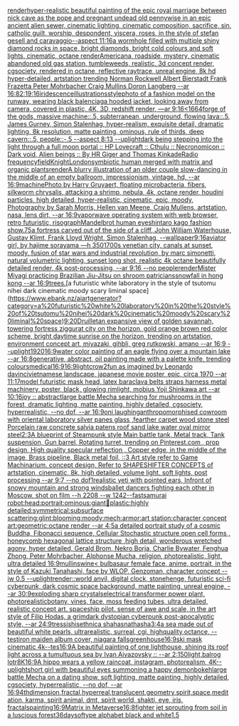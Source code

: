 [render](https://www.ebank.nz/aiartgenerator?category=render)[hyper-realistic beautiful painting of the epic royal marriage between nick cave as the pope and pregnant undead old pennywise in an epic ancient alien sewer, cinematic lighting, cinematic composition, sacrifice, sin, catholic guilt, worship, despondent, viscera, roses, in the style of stefan gesell and caravaggio--aspect 11:16](https://www.ebank.nz/aiartgenerator?category=hyper-realistic%20beautiful%20painting%20of%20the%20epic%20royal%20marriage%20between%20nick%20cave%20as%20the%20pope%20and%20pregnant%20undead%20old%20pennywise%20in%20an%20epic%20ancient%20alien%20sewer%2C%20cinematic%20lighting%2C%20cinematic%20composition%2C%20sacrifice%2C%20sin%2C%20catholic%20guilt%2C%20worship%2C%20despondent%2C%20viscera%2C%20roses%2C%20in%20the%20style%20of%20stefan%20gesell%20and%20caravaggio--aspect%2011%3A16)[a wormhole filled with multiple shiny diamond rocks in space, bright diamonds, bright cold colours and soft lights, cinematic, octane render](https://www.ebank.nz/aiartgenerator?category=a%20wormhole%20filled%20with%20multiple%20shiny%20diamond%20rocks%20in%20space%2C%20bright%20diamonds%2C%20bright%20cold%20colours%20and%20soft%20lights%2C%20cinematic%2C%20octane%20render)[Americana, roadside, mystery, cinematic abandoned old gas station, tumbleweeds,  realistic, 3d concept render, cgsociety, rendered in octane, reflective raytrace, unreal engine, 8k hd hyper-detailed, artstation trending Norman Rockwell Albert Bierstadt	Frank Frazetta Peter Mohrbacher Craig Mullins Doron Langberg --ar 16:8](https://www.ebank.nz/aiartgenerator?category=Americana%2C%20roadside%2C%20mystery%2C%20cinematic%20abandoned%20old%20gas%20station%2C%20tumbleweeds%2C%20%20realistic%2C%203d%20concept%20render%2C%20cgsociety%2C%20rendered%20in%20octane%2C%20reflective%20raytrace%2C%20unreal%20engine%2C%208k%20hd%20hyper-detailed%2C%20artstation%20trending%20Norman%20Rockwell%20Albert%20Bierstadt%09Frank%20Frazetta%20Peter%20Mohrbacher%20Craig%20Mullins%20Doron%20Langberg%20--ar%2016%3A8)[2:1](https://www.ebank.nz/aiartgenerator?category=2%3A1)[9:16](https://www.ebank.nz/aiartgenerator?category=9%3A16)[iridescence](https://www.ebank.nz/aiartgenerator?category=iridescence)[illustrations](https://www.ebank.nz/aiartgenerator?category=illustrations)[style](https://www.ebank.nz/aiartgenerator?category=style)[photo of a fashion model on the runway, wearing black balenciaga hooded jacket, looking away from camera, covered in plastic, 4K, 3D, redshift render, —ar 9:16](https://www.ebank.nz/aiartgenerator?category=photo%20of%20a%20fashion%20model%20on%20the%20runway%2C%20wearing%20black%20balenciaga%20hooded%20jacket%2C%20looking%20away%20from%20camera%2C%20covered%20in%20plastic%2C%204K%2C%203D%2C%20redshift%20render%2C%20%E2%80%94ar%209%3A16)[<1664](https://www.ebank.nz/aiartgenerator?category=%3C1664)[forge of the gods, massive machine::.5, subterranean, underground, flowing lava::.5, James Gurney, Simon Stalenhag, hyper-realism, exquisite detail, dramatic lighting, 8k resolution, matte painting, ominous, rule of thirds, deep cavern::.5, people::-.5 --aspect 8:13 --uplight](https://www.ebank.nz/aiartgenerator?category=forge%20of%20the%20gods%2C%20massive%20machine%3A%3A.5%2C%20subterranean%2C%20underground%2C%20flowing%20lava%3A%3A.5%2C%20James%20Gurney%2C%20Simon%20Stalenhag%2C%20hyper-realism%2C%20exquisite%20detail%2C%20dramatic%20lighting%2C%208k%20resolution%2C%20matte%20painting%2C%20ominous%2C%20rule%20of%20thirds%2C%20deep%20cavern%3A%3A.5%2C%20people%3A%3A-.5%20--aspect%208%3A13%20--uplight)[dark being stepping into the light through a full moon portal :: HP Lovecraft :: Cthulu :: Necronomicon :: Dark void, Alien beings :: By HR Giger and Thomas Kinkade](https://www.ebank.nz/aiartgenerator?category=dark%20being%20stepping%20into%20the%20light%20through%20a%20full%20moon%20portal%20%3A%3A%20HP%20Lovecraft%20%3A%3A%20Cthulu%20%3A%3A%20Necronomicon%20%3A%3A%20Dark%20void%2C%20Alien%20beings%20%3A%3A%20By%20HR%20Giger%20and%20Thomas%20Kinkade)[Radio frequency](https://www.ebank.nz/aiartgenerator?category=Radio%20frequency)[field](https://www.ebank.nz/aiartgenerator?category=field)[Knight](https://www.ebank.nz/aiartgenerator?category=Knight)[London](https://www.ebank.nz/aiartgenerator?category=London)[symbiotic human merged with matrix and organic plants](https://www.ebank.nz/aiartgenerator?category=symbiotic%20human%20merged%20with%20matrix%20and%20organic%20plants)[render](https://www.ebank.nz/aiartgenerator?category=render)[A blurry illustration of an older couple slow-dancing in the middle of an empty ballroom, impressionism, vintage, hd, --ar 16:9](https://www.ebank.nz/aiartgenerator?category=A%20blurry%20illustration%20of%20an%20older%20couple%20slow-dancing%20in%20the%20middle%20of%20an%20empty%20ballroom%2C%20impressionism%2C%20vintage%2C%20hd%2C%20--ar%2016%3A9)[machine](https://www.ebank.nz/aiartgenerator?category=machine)[Photo by Harry Gruyaert, floating microbacteria, fibers, silkworm chrysalis, attacking a shrimp, nebula, 4k, octane render, houdini particles, high detailed, hyper-realistic, cinematic, epic, moody, Photography by Sarah Morris, Hellen van Meene, Craig Mullens, artstation, nasa, lens dirt, --ar 16:9](https://www.ebank.nz/aiartgenerator?category=Photo%20by%20Harry%20Gruyaert%2C%20floating%20microbacteria%2C%20fibers%2C%20silkworm%20chrysalis%2C%20attacking%20a%20shrimp%2C%20nebula%2C%204k%2C%20octane%20render%2C%20houdini%20particles%2C%20high%20detailed%2C%20hyper-realistic%2C%20cinematic%2C%20epic%2C%20moody%2C%20Photography%20by%20Sarah%20Morris%2C%20Hellen%20van%20Meene%2C%20Craig%20Mullens%2C%20artstation%2C%20nasa%2C%20lens%20dirt%2C%20--ar%2016%3A9)[vaporwave operating system with web browser, retro futuristic, risograph](https://www.ebank.nz/aiartgenerator?category=vaporwave%20operating%20system%20with%20web%20browser%2C%20retro%20futuristic%2C%20risograph)[Mandelbrot human eye](https://www.ebank.nz/aiartgenerator?category=Mandelbrot%20human%20eye)[shintaro kago fashion show](https://www.ebank.nz/aiartgenerator?category=shintaro%20kago%20fashion%20show)[.75](https://www.ebank.nz/aiartgenerator?category=.75)[a fortress carved out of the side of a cliff, John William Waterhouse, Gustav Klimt, Frank Lloyd Wright, Simon Stalenhag, --wallpaper](https://www.ebank.nz/aiartgenerator?category=a%20fortress%20carved%20out%20of%20the%20side%20of%20a%20cliff%2C%20John%20William%20Waterhouse%2C%20Gustav%20Klimt%2C%20Frank%20Lloyd%20Wright%2C%20Simon%20Stalenhag%2C%20--wallpaper)[9:16](https://www.ebank.nz/aiartgenerator?category=9%3A16)[aviator girl, by hajime sorayama —h 350](https://www.ebank.nz/aiartgenerator?category=aviator%20girl%2C%20by%20hajime%20sorayama%20%E2%80%94h%20350)[1700s venetian city, canals at sunset, moody, fusion of star wars and industrial revolution, by marc simonetti, natural volumetric lighting, sunset long shot, realistic 4k octane beautifully detailed render, 4k post-processing, --ar 9:16 --no people](https://www.ebank.nz/aiartgenerator?category=1700s%20venetian%20city%2C%20canals%20at%20sunset%2C%20moody%2C%20fusion%20of%20star%20wars%20and%20industrial%20revolution%2C%20by%20marc%20simonetti%2C%20natural%20volumetric%20lighting%2C%20sunset%20long%20shot%2C%20realistic%204k%20octane%20beautifully%20detailed%20render%2C%204k%20post-processing%2C%20--ar%209%3A16%20--no%20people)[render](https://www.ebank.nz/aiartgenerator?category=render)[Mister Miyagi practicing Brazilian Jiu-Jitsu on shroom patricians](https://www.ebank.nz/aiartgenerator?category=Mister%20Miyagi%20practicing%20Brazilian%20Jiu-Jitsu%20on%20shroom%20patricians)[snowfall in hong kong --ar 16:9](https://www.ebank.nz/aiartgenerator?category=snowfall%20in%20hong%20kong%20--ar%2016%3A9)[trees.](https://www.ebank.nz/aiartgenerator?category=trees.)[a futuristic white laboratory in the style of tsutomu nihei dark cinematic moody scary liminal space](https://www.ebank.nz/aiartgenerator?category=a%20futuristic%20white%20laboratory%20in%20the%20style%20of%20tsutomu%20nihei%20dark%20cinematic%20moody%20scary%20liminal%20space)[9:20](https://www.ebank.nz/aiartgenerator?category=9%3A20)[Druillet](https://www.ebank.nz/aiartgenerator?category=Druillet)[an expansive view of golden savannah, towering fortress ziggurat city on the horizon, gold orange brown red color scheme, bright daytime sunrise on the horizon, trending on artstation, environment concept art, miyazaki, gihbli, greg rutkowski, amano --ar 16:9 --uplight](https://www.ebank.nz/aiartgenerator?category=an%20expansive%20view%20of%20golden%20savannah%2C%20towering%20fortress%20ziggurat%20city%20on%20the%20horizon%2C%20gold%20orange%20brown%20red%20color%20scheme%2C%20bright%20daytime%20sunrise%20on%20the%20horizon%2C%20trending%20on%20artstation%2C%20environment%20concept%20art%2C%20miyazaki%2C%20gihbli%2C%20greg%20rutkowski%2C%20amano%20--ar%2016%3A9%20--uplight)[1920](https://www.ebank.nz/aiartgenerator?category=1920)[16:9](https://www.ebank.nz/aiartgenerator?category=16%3A9)[water color painting of an eagle flying over a mountain lake --ar 16:8](https://www.ebank.nz/aiartgenerator?category=water%20color%20painting%20of%20an%20eagle%20flying%20over%20a%20mountain%20lake%20--ar%2016%3A8)[generative, abstract, oil painting made with a palette knife, trending colours](https://www.ebank.nz/aiartgenerator?category=generative%2C%20abstract%2C%20oil%20painting%20made%20with%20a%20palette%20knife%2C%20trending%20colours)[medical](https://www.ebank.nz/aiartgenerator?category=medical)[16:9](https://www.ebank.nz/aiartgenerator?category=16%3A9)[16:9](https://www.ebank.nz/aiartgenerator?category=16%3A9)[light](https://www.ebank.nz/aiartgenerator?category=light)[crow](https://www.ebank.nz/aiartgenerator?category=crow)[2](https://www.ebank.nz/aiartgenerator?category=2)[fun as imagined by Leonardo davinci](https://www.ebank.nz/aiartgenerator?category=fun%20as%20imagined%20by%20Leonardo%20davinci)[vietnamese landscape, japanese movie poster, epic, circa 1970 --ar 11:17](https://www.ebank.nz/aiartgenerator?category=vietnamese%20landscape%2C%20japanese%20movie%20poster%2C%20epic%2C%20circa%201970%20--ar%2011%3A17)[model futuristic mask head, latex baraclava belts straps harness metal machinery, poster, black, glowing rimlight, mobius Yoji Shinkawa art --ar 10:16](https://www.ebank.nz/aiartgenerator?category=model%20futuristic%20mask%20head%2C%20latex%20baraclava%20belts%20straps%20harness%20metal%20machinery%2C%20poster%2C%20black%2C%20glowing%20rimlight%2C%20mobius%20Yoji%20Shinkawa%20art%20--ar%2010%3A16)[joy :: abstract](https://www.ebank.nz/aiartgenerator?category=joy%20%3A%3A%20abstract)[large battle Mecha searching for mushrooms in the forest, dramatic lighting, matte painting, highly detailed, cgsociety, hyperrealistic, --no dof, --ar 16:9](https://www.ebank.nz/aiartgenerator?category=large%20battle%20Mecha%20searching%20for%20mushrooms%20in%20the%20forest%2C%20dramatic%20lighting%2C%20matte%20painting%2C%20highly%20detailed%2C%20cgsociety%2C%20hyperrealistic%2C%20--no%20dof%2C%20--ar%2016%3A9)[oni laughing](https://www.ebank.nz/aiartgenerator?category=oni%20laughing)[anthropomorphised cow](https://www.ebank.nz/aiartgenerator?category=anthropomorphised%20cow)[room with oriental laboratory  silver panes glass  ,fearther carpet wood stone steel Porcelain raw  concrete salvia patens roof sand lake water oval mirror steel](https://www.ebank.nz/aiartgenerator?category=room%20with%20oriental%20laboratory%20%20silver%20panes%20glass%20%20%2Cfearther%20carpet%20wood%20stone%20steel%20Porcelain%20raw%20%20concrete%20salvia%20patens%20roof%20sand%20lake%20water%20oval%20mirror%20steel)[2:3](https://www.ebank.nz/aiartgenerator?category=2%3A3)[A blueprint of Steampunk style Main battle tank,  Metal track,  Tank suspension, Gun barrel, Rotating turret, trending on Pinterest.com  , prop design, High quality specular reflection , Copper  edge, in the middle of the image, Brass pipeline,  Black metal foil,  ::3  Art style refer to Game Machinarium.  concept design, Refer to SHAPESHIFTER CONCEPTS  of artstation, cinematic,  8k, high detailed,  volume light,  soft lights,  post processing    --ar 9:7   --no dof](https://www.ebank.nz/aiartgenerator?category=A%20blueprint%20of%20Steampunk%20style%20Main%20battle%20tank%2C%20%20Metal%20track%2C%20%20Tank%20suspension%2C%20Gun%20barrel%2C%20Rotating%20turret%2C%20trending%20on%20Pinterest.com%20%20%2C%20prop%20design%2C%20High%20quality%20specular%20reflection%20%2C%20Copper%20%20edge%2C%20in%20the%20middle%20of%20the%20image%2C%20Brass%20pipeline%2C%20%20Black%20metal%20foil%2C%20%20%3A%3A3%20%20Art%20style%20refer%20to%20Game%20Machinarium.%20%20concept%20design%2C%20Refer%20to%20SHAPESHIFTER%20CONCEPTS%20%20of%20artstation%2C%20cinematic%2C%20%208k%2C%20high%20detailed%2C%20%20volume%20light%2C%20%20soft%20lights%2C%20%20post%20processing%20%20%20%20--ar%209%3A7%20%20%20--no%20dof)[1](https://www.ebank.nz/aiartgenerator?category=1)[realistic yeti with pointed ears, Infront of snowy mountain and strong winds](https://www.ebank.nz/aiartgenerator?category=realistic%20yeti%20with%20pointed%20ears%2C%20Infront%20of%20snowy%20mountain%20and%20strong%20winds)[ballet dancers fighting each other in Moscow, shot on film --h 2208 --w 1242](https://www.ebank.nz/aiartgenerator?category=ballet%20dancers%20fighting%20each%20other%20in%20Moscow%2C%20shot%20on%20film%20--h%202208%20--w%201242)[--fast](https://www.ebank.nz/aiartgenerator?category=--fast)[samurai robot:head:portrait:ominous:giant🤘plastic:highly detailed:symmetrical:subsurface scattering:glint:blooming:moody:mech:armor:art station:character concept art:geometric:octane render --ar 4:5](https://www.ebank.nz/aiartgenerator?category=samurai%20robot%3Ahead%3Aportrait%3Aominous%3Agiant%F0%9F%A4%98plastic%3Ahighly%20detailed%3Asymmetrical%3Asubsurface%20scattering%3Aglint%3Ablooming%3Amoody%3Amech%3Aarmor%3Aart%20station%3Acharacter%20concept%20art%3Ageometric%3Aoctane%20render%20--ar%204%3A5)[a detailed portrait study of a cosmic Buddha,  Fibonacci sequence, Cellular Stochastic structure open cell forms , honeycomb hexagonal lattice structure ,high detail, wonderous wretched agony, hyper detailed, Gerald Brom, Nekro Borja, Charlie Bywater, Fenghua Zhong, Peter Mohrbacher, Alphonse Mucha, religion, photorealistic, light, ultra detailed 16:9](https://www.ebank.nz/aiartgenerator?category=a%20detailed%20portrait%20study%20of%20a%20cosmic%20Buddha%2C%20%20Fibonacci%20sequence%2C%20Cellular%20Stochastic%20structure%20open%20cell%20forms%20%2C%20honeycomb%20hexagonal%20lattice%20structure%20%2Chigh%20detail%2C%20wonderous%20wretched%20agony%2C%20hyper%20detailed%2C%20Gerald%20Brom%2C%20Nekro%20Borja%2C%20Charlie%20Bywater%2C%20Fenghua%20Zhong%2C%20Peter%20Mohrbacher%2C%20Alphonse%20Mucha%2C%20religion%2C%20photorealistic%2C%20light%2C%20ultra%20detailed%2016%3A9)[mullins](https://www.ebank.nz/aiartgenerator?category=mullins)[wine](https://www.ebank.nz/aiartgenerator?category=wine)[< bulbasaur female face, anime, portrait, in the style of Kazuki Tanahashi, face by WLOP, Genzoman, character concept --iw 0.5 --uplight](https://www.ebank.nz/aiartgenerator?category=%3C%20bulbasaur%20female%20face%2C%20anime%2C%20portrait%2C%20in%20the%20style%20of%20Kazuki%20Tanahashi%2C%20face%20by%20WLOP%2C%20Genzoman%2C%20character%20concept%20--iw%200.5%20--uplight)[render::](https://www.ebank.nz/aiartgenerator?category=render%3A%3A)[world anvil, digital clock, stonehenge, futuristic sci-fi cyberpunk, dark cosmic space background, matte painting, unreal engine, --ar 30:9](https://www.ebank.nz/aiartgenerator?category=world%20anvil%2C%20digital%20clock%2C%20stonehenge%2C%20futuristic%20sci-fi%20cyberpunk%2C%20dark%20cosmic%20space%20background%2C%20matte%20painting%2C%20unreal%20engine%2C%20--ar%2030%3A9)[exploding sharp crystals](https://www.ebank.nz/aiartgenerator?category=exploding%20sharp%20crystals)[electrical transformer power plant, photorealistic](https://www.ebank.nz/aiartgenerator?category=electrical%20transformer%20power%20plant%2C%20photorealistic)[botany, vines, face, moss feeding tubes, ultra detailed, realistic concept art. spaceship pilot. sense of awe and scale, in the art style of Filip Hodas, a grimdark dystopian cyberpunk post-apocalyptic style, --ar 24:9](https://www.ebank.nz/aiartgenerator?category=botany%2C%20vines%2C%20face%2C%20moss%20feeding%20tubes%2C%20ultra%20detailed%2C%20realistic%20concept%20art.%20spaceship%20pilot.%20sense%20of%20awe%20and%20scale%2C%20in%20the%20art%20style%20of%20Filip%20Hodas%2C%20a%20grimdark%20dystopian%20cyberpunk%20post-apocalyptic%20style%2C%20--ar%2024%3A9)[tressishisethnica shahasnathasha](https://www.ebank.nz/aiartgenerator?category=tressishisethnica%20shahasnathasha)[3:4](https://www.ebank.nz/aiartgenerator?category=3%3A4)[a sea made out of beautiful white pearls, ultrarealistic, surreal, cgi, highquality,octance, --test](https://www.ebank.nz/aiartgenerator?category=a%20sea%20made%20out%20of%20beautiful%20white%20pearls%2C%20ultrarealistic%2C%20surreal%2C%20cgi%2C%20highquality%2Coctance%2C%20--test)[iron maiden album cover, niagara falls](https://www.ebank.nz/aiartgenerator?category=iron%20maiden%20album%20cover%2C%20niagara%20falls)[greenhouse](https://www.ebank.nz/aiartgenerator?category=greenhouse)[16:9](https://www.ebank.nz/aiartgenerator?category=16%3A9)[ski mask cinematic 4k](https://www.ebank.nz/aiartgenerator?category=ski%20mask%20cinematic%204k)[--tes](https://www.ebank.nz/aiartgenerator?category=--tes)[16:9](https://www.ebank.nz/aiartgenerator?category=16%3A9)[A beautiful painting of one lighthouse, shining its roof light across a tumultuous sea by Ivan Aivazovsky :: --ar 2:1](https://www.ebank.nz/aiartgenerator?category=A%20beautiful%20painting%20of%20one%20lighthouse%2C%20shining%20its%20roof%20light%20across%20a%20tumultuous%20sea%20by%20Ivan%20Aivazovsky%20%3A%3A%20--ar%202%3A1)[50](https://www.ebank.nz/aiartgenerator?category=50)[light,](https://www.ebank.nz/aiartgenerator?category=light%2C)[balrog lotr](https://www.ebank.nz/aiartgenerator?category=balrog%20lotr)[8K](https://www.ebank.nz/aiartgenerator?category=8K)[16:9](https://www.ebank.nz/aiartgenerator?category=16%3A9)[A hippo wears a yellow raincoat, instagram, photorealism, 4K](https://www.ebank.nz/aiartgenerator?category=A%20hippo%20wears%20a%20yellow%20raincoat%2C%20instagram%2C%20photorealism%2C%204K)[--uplight](https://www.ebank.nz/aiartgenerator?category=--uplight)[short girl with beautiful eyes summoning a happy demon](https://www.ebank.nz/aiartgenerator?category=short%20girl%20with%20beautiful%20eyes%20summoning%20a%20happy%20demon)[bokeh](https://www.ebank.nz/aiartgenerator?category=bokeh)[large battle Mecha on a dating show, soft lighting, matte painting, highly detailed, cgsociety, hyperrealistic, --no dof, --ar 16:9](https://www.ebank.nz/aiartgenerator?category=large%20battle%20Mecha%20on%20a%20dating%20show%2C%20soft%20lighting%2C%20matte%20painting%2C%20highly%20detailed%2C%20cgsociety%2C%20hyperrealistic%2C%20--no%20dof%2C%20--ar%2016%3A9)[4thdimension,fractal,hyperreal,translucent,geometry,spirit,space,meditation, karma, spirit animal, dmt, spirit world, shakti, eye, iris, fractals](https://www.ebank.nz/aiartgenerator?category=4thdimension%2Cfractal%2Chyperreal%2Ctranslucent%2Cgeometry%2Cspirit%2Cspace%2Cmeditation%2C%20karma%2C%20spirit%20animal%2C%20dmt%2C%20spirit%20world%2C%20shakti%2C%20eye%2C%20iris%2C%20fractals)[painting](https://www.ebank.nz/aiartgenerator?category=painting)[16:9](https://www.ebank.nz/aiartgenerator?category=16%3A9)[Matrix in Metaverse](https://www.ebank.nz/aiartgenerator?category=Matrix%20in%20Metaverse)[16:8](https://www.ebank.nz/aiartgenerator?category=16%3A8)[fighter jet sprouting from soil in a luscious forest](https://www.ebank.nz/aiartgenerator?category=fighter%20jet%20sprouting%20from%20soil%20in%20a%20luscious%20forest)[36daysoftype alphabet black and white](https://www.ebank.nz/aiartgenerator?category=36daysoftype%20alphabet%20black%20and%20white)[1.5](https://www.ebank.nz/aiartgenerator?category=1.5)